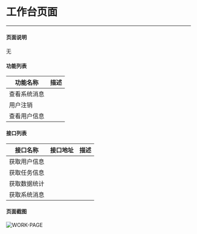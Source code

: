 工作台页面
===

---

#### 页面说明

无


#### 功能列表

功能名称|描述
---|---
查看系统消息|
用户注销|
查看用户信息|

#### 接口列表

接口名称|接口地址|描述
---|---|---
获取用户信息||
获取任务信息||
获取数据统计||
获取系统消息||

#### 页面截图

![WORK-PAGE](/images/BUSINESS/BASIC/我的工作台.png)
